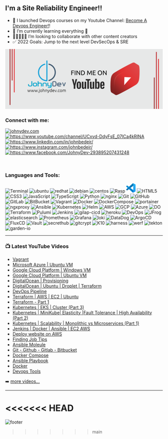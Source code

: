 ## I'm a Site Reliability Engineer!!

- 🚀 I launched Devops courses on my Youtube Channel: [Become A Devops Engineer!][course]!
- 📖 I’m currently learning everything 🤣
- 🧑🏻‍🤝‍🧑🏻 I’m looking to collaborate with other content creators
- ✅ 2022 Goals: Jump to the next level DevSecOps & SRE
<!-- - ⚡ Fun fact: I love to draw and play guitar / drums -->

![alt text](youtube.png)

### Connect with me:

[<img alt="johnydev.com" src="https://img.icons8.com/dusk/64/000000/domain.png"/>][website]
[<img alt="https://www.youtube.com/channel/UCxvd-DdyFsE_07lCa4kRINA" src="https://img.icons8.com/external-justicon-lineal-color-justicon/64/000000/external-youtube-social-media-justicon-lineal-color-justicon.png"/>][youtube]
[<img alt="https://www.linkedin.com/in/johnbedeir/" src="https://img.icons8.com/external-justicon-lineal-color-justicon/64/000000/external-linkedin-social-media-justicon-lineal-color-justicon.png"/>][linkedin]
[<img alt="https://www.instagram.com/johnbedeir/" src="https://img.icons8.com/external-justicon-lineal-color-justicon/64/000000/external-instagram-social-media-justicon-lineal-color-justicon.png"/>][instagram]
[<img alt="https://www.facebook.com/JohnyDev-293895207431248" src="https://img.icons8.com/external-justicon-lineal-color-justicon/64/000000/external-facebook-social-media-justicon-lineal-color-justicon.png"/>][facebook]

<br />

### Languages and Tools:

<p align="left">
<img  alt="Terminal" width="30px" src="https://www.kindpng.com/picc/m/153-1538018_terminal-icon-hd-png-download.png" />
<img  alt="ubuntu" width="35px" src="https://img.icons8.com/color/48/000000/ubuntu--v1.png"/>
<img  alt="redhat" width="35px" src="https://johnydev.com/img/icons/redhat.png"/>
<img  alt="debian" width="35px" src="https://johnydev.com/img/icons/debian.png"/>
<img  alt="centos" width="35px" src="https://img.icons8.com/color/48/000000/centos.png"/>
<img  alt="Rasp" width="35px" src="https://img.icons8.com/color/48/000000/raspberry-pi.png"/>
<img  alt="Visual Studio Code" width="30px" src="https://raw.githubusercontent.com/github/explore/80688e429a7d4ef2fca1e82350fe8e3517d3494d/topics/visual-studio-code/visual-studio-code.png" />
<img  alt="HTML5" width="30px" src="https://johnydev.com/img/icons/html.png" />
<img  alt="CSS3" width="30px" src="https://johnydev.com/img/icons/css.png" />
<img  alt="JavaScript" width="30px" src="https://johnydev.com/img/icons/jsicon.png" />
<img  alt="TypeScript" width="30px" src="https://cdn-icons-png.flaticon.com/512/5968/5968381.png" />
<img  alt="Python" width="35px" src="https://johnydev.com/img/icons/python.png"/>
<img  alt="nginx" width="35px" src="https://img.icons8.com/color/48/000000/nginx.png"/>
<img  alt="Git" width="35px" src="https://johnydev.com/img/icons/git.png" />
<img  alt="GitHub" width="30px" src="https://img.icons8.com/stickers/100/000000/github.png"/>
<img  alt="GitLab" width="30px" src="https://johnydev.com/img/icons/gitlab.png" />
<img  alt="BitBucket" width="30px" src="https://johnydev.com/img/icons/bitbucket.png" />
<img  alt="Vagrant" width="30px" src="https://img.icons8.com/external-tal-revivo-shadow-tal-revivo/24/000000/external-vagrant-an-open-source-software-product-for-building-and-maintaining-portable-virtual-software-logo-shadow-tal-revivo.png"/>
<img  alt="Docker" width="30px" src="https://johnydev.com/img/icons/docker.png"/>
<img  alt="DockerCompose" width="30px" src="https://p1c2u.gallerycdn.vsassets.io/extensions/p1c2u/docker-compose/0.3.5/1565165856720/Microsoft.VisualStudio.Services.Icons.Default"/>
<img  alt="portainer" width="100px" src="https://johnydev.com/img/icons/portainer.png"/>
<img  alt="ngxproxy" width="30px" src="https://nginxproxymanager.com/icon.png"/>
<img  alt="Ansible" width="30px" src="https://img.icons8.com/color/48/000000/ansible.png"/>
<img  alt="Kubernetes" width="30px" src="https://johnydev.com/img/icons/kub.png"/>
<img  alt="Helm" width="30px" src="https://johnydev.com/img/icons/helm.png"/>
<img  alt="AWS" width="35px" src="https://johnydev.com/img/icons/aws.png" />
<img  alt="GCP" width="30px" src="https://johnydev.com/img/icons/google.png" />
<img  alt="Azure" width="30px" src="https://johnydev.com/img/icons/azure.png"/>
<img  alt="DO" width="25px" src="https://johnydev.com/img/icons/digitalocean.png"/>
<img  alt="Terraform" width="30px" src="https://johnydev.com/img/icons/terraform.png"/>
<img  alt="Pulumi" width="100px" src="https://johnydev.com/img/icons/pulumi.svg"/>
<img  alt="Jenkins" width="35px" src="https://johnydev.com/img/icons/jenkins.png"/>
<img  alt="gilap-cicd" width="35px" src="https://johnydev.com/img/icons/runner.png"/>
<img  alt="heroku" width="100px" src="https://johnydev.com/img/icons/heroku.png"/>
<img  alt="DevOps" width="35px" src="https://img.icons8.com/color/48/000000/infinity-large.png"/>
<img  alt="JFrog" width="45px" src="https://johnydev.com/img/icons/jfrog.png"/>
<img  alt="elasticsearch" width="35px" src="https://johnydev.com/img/icons/elastic.png"/>
<img  alt="Prometheus" width="35px" src="https://johnydev.com/img/icons/prometheus.png"/>
<img  alt="Grafana" width="30px" src="https://johnydev.com/img/icons/grafana.png"/>
<img  alt="loki" width="30px" src="https://johnydev.com/img/icons/loki.png"/>
<img  alt="DataDog" width="35px" src="https://www.drupal.org/files/datadog-logo-purple.png"/>
<img  alt="ArgoCD" width="35px" src="https://johnydev.com/img/icons/argo.png"/>
<img  alt="FluxCD" width="35px" src="https://johnydev.com/img/icons/flux.png">
<img  alt="Vault" width="30px" src="https://cdn.worldvectorlogo.com/logos/vault-1.svg"/>
<img  alt="secrethub" width="30px" src="https://johnydev.com/img/icons/secrethub.png"/>
<img  alt="gitcrypt" width="100px" src="https://johnydev.com/img/icons/git-secret-big.png"/>
<img  alt="K10" width="30px" src="https://www.kasten.io/hubfs/Kasten_January2020/Images/kasten-logo-stacked.svg"/>
<img  alt="harness" width="30px" src="https://johnydev.com/img/icons/harness.png"/>
<img  alt="werf" width="30px" src="https://johnydev.com/img/icons/werf.png"/>
<img  alt="tekton" width="30px" src="https://johnydev.com/img/icons/tekton.png"/>
<img  alt="garden-io" width="30px" src="https://johnydev.com/img/icons/garden.png"/>
<p>

---

### 📺 Latest YouTube Videos

<!-- YOUTUBE:START -->

- [Vagrant](https://www.youtube.com/watch?v=uo-0PkcUze8&list=PLQ5OGqigB8VlnBUhBTVWQ65OxglYiV6LE&index=11)
- [Microsoft Azure | Ubuntu VM](https://youtu.be/16M_Gy16500)
- [Google Cloud Platform | Windows VM](https://youtu.be/Llf_1mO1Uu0)
- [Google Cloud Platform | Ubuntu VM](https://youtu.be/CimnP9XDwHI)
- [DigitalOcean | Provisioning](https://youtu.be/GZmfhdHlnNs)
- [DigitalOcean | Ubuntu | Droplet | Terraform](https://youtu.be/R3dNWIjZ14M)
- [DevOps Pipeline](https://youtu.be/vrdlDh2GAPw)
- [Terraform | AWS | EC2 | Ubuntu](https://youtu.be/V6CPs_C9v8A)
- [Terraform - Part 1](https://youtu.be/zF_N4flz8lw)
- [Kubernetes | EKS | Cluster (Part 3)](https://www.youtube.com/watch?v=4Tkxe0VjrYw)
- [Kubernetes | MiniKube| Elasticity |Fault Tolerance | High Availability (Part 2)](https://www.youtube.com/watch?v=kV4jINv3s-k)
- [Kubernetes | Scalability | Monolithic vs Microservices (Part 1)](https://www.youtube.com/watch?v=YfJZBngbhM8&t=537s)
- [Jenkins | Docker | Ansible | EC2 AWS](https://www.youtube.com/watch?v=awqwdGM_Trw&t=1379s)
- [Deploy website on AWS](https://www.youtube.com/watch?v=NeGdfKEXA-E)
- [Finding Job Tips](https://www.youtube.com/watch?v=PAMMBb1fHOM)
- [Ansible Moleule](https://www.youtube.com/watch?v=no8ZM1F7rhA&t=1714s)
- [Git - Github - Gitlab - Bitbucket](https://www.youtube.com/watch?v=MC5ZAyGl2bw&t=1347s)
- [Docker Compose](https://www.youtube.com/watch?v=mZdU7r8Rf5c&t=4s)
- [Ansible Playbook](https://www.youtube.com/watch?v=-86oMSw6pSc)
- [Docker](https://www.youtube.com/watch?v=konAsZCudrA&t=1498s)
- [Devops Tools](https://www.youtube.com/watch?v=KvZ5xyLT-Dw)
<!-- YOUTUBE:END -->

➡️ [more videos...](https://www.youtube.com/channel/UCxvd-DdyFsE_07lCa4kRINA)

---

[website]: https://johnydev.com
[youtube]: https://www.youtube.com/channel/UCxvd-DdyFsE_07lCa4kRINA
[instagram]: https://www.instagram.com/johnbedeir/
[linkedin]: https://www.linkedin.com/in/johnbedeir/
[course]: https://www.youtube.com/channel/UCxvd-DdyFsE_07lCa4kRINA
[facebook]: https://www.facebook.com/JohnyDev-293895207431248

<!-- ![Anurag's GitHub stats](https://github-readme-stats.vercel.app/api?username=johnbedeir&show_icons=true&theme=tokyonight) -->
<<<<<<< HEAD
=======

![footer](https://capsule-render.vercel.app/api?type=wave&color=auto&height=200&section=footer&text=Now%20Use%20me!&fontSize=90&descAlign=20)
>>>>>>> main
